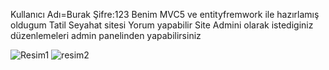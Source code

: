 
Kullanıcı Adı=Burak  Şifre:123  Benim MVC5  ve entityfremwork ile hazırlamış oldugum Tatil Seyahat sitesi
Yorum yapabilir Site Admini olarak istediginiz düzenlemeleri admin panelinden yapabilirsiniz

![Resim1](https://user-images.githubusercontent.com/70022524/118642848-7fd4a180-b7e4-11eb-8a04-3bb2e64eeaa9.png)
![resim2](https://user-images.githubusercontent.com/70022524/118642852-806d3800-b7e4-11eb-881f-1bfaaaed1c56.png)

